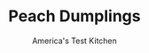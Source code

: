 ---
layout: ../../layouts/MarkdownPostLayout.astro
title: Peach Dumplings
author: America's Test Kitchen
pubDate: 2023-03-15
description: "Its time for a simple, sweet, summery dessert."
image_url: https://res.cloudinary.com/hksqkdlah/image/upload/ar_1:1,c_fill,dpr_2.0,f_auto,fl_lossy.progressive.strip_profile,g_faces:auto,q_auto:low,w_344/44375-sfs-peach-dumplings-13
tags: ["Desserts or Baked Goods","Fruit","Fruit Desserts"]
calories: 2574
protein: 3
carbohydrates: 49
fats: 
fiber: 1
ingredients: ["1 1/2 cups (7½ ounces), all-purpose flour","1 tablespoon, sugar","2 teaspoons, baking powder","3/4 teaspoon, salt","1/2 cup, whole milk","2 tablespoons, unsalted butter, melted","2 large fresh, peaches, peeled, halved, pitted, and each half cut into 4 equal wedges or 10 ounces frozen sliced peaches, divided","3/4 cup, water","6 tablespoons, unsalted butter, cut into 6 pieces","1/3 cup (2⅓ ounces) plus 1 teaspoon, sugar, divided","Pinch, salt","1/2 cup, peach preserves","1 tablespoon, lemon juice","1/4 teaspoon, ground cinnamon"]
serves: 8
time: "2¼ hours"
instructions: ["For the dough: Adjust oven rack to middle position and heat oven to 350 degrees. Combine flour, sugar, baking powder, and salt in large bowl. Combine milk and melted butter in second bowl (butter may form clumps). Using rubber spatula, stir milk mixture into flour mixture until just incorporated. Turn out dough onto lightly floured counter and knead until no streaks of flour remain, about 1 minute. Return dough to large bowl, cover with plastic wrap, and set aside.","For the peaches and sauce: Set aside 12 peach slices. (If using frozen peaches, select 12 largest slices and freeze until ready to use.)","Combine water, butter, ⅓ cup sugar, salt, and remaining 4 peach slices in medium saucepan. Bring to simmer over medium-high heat and cook, stirring occasionally, until butter is melted and sugar is dissolved (and frozen peaches are thawed). Remove from heat and let cool for 5 minutes. Transfer peach mixture to blender, add peach preserves and lemon juice, and process until smooth, about 30 seconds. Set aside peach sauce.","Roll dough into 12-inch square, about ⅛ inch thick. Using pizza cutter or chef's knife, trim away and discard outer ½-inch edges of dough to make neat square. Cut dough in half. Working with 1 dough half at a time, cut crosswise into 3 equal rectangles, then cut each rectangle diagonally to create triangles. Repeat with second dough half. (You should have 12 triangles.)","Working with 1 dough triangle at a time, place 1 reserved peach slice on wide end of triangle. Roll dough around peach slice and transfer dumpling, seam side down, to 8-inch square baking pan. Repeat with remaining dough triangles and peach slices, staggering dumplings in 3 rows of 4 (dumplings will touch; this is OK).","Pour peach sauce over dumplings in pan. Combine cinnamon and remaining 1 teaspoon sugar in small bowl. Sprinkle dumplings with cinnamon sugar. Bake until dumplings are golden on top and syrup is bubbling in center of pan, about 45 minutes. Let cool for 10 minutes before serving."]
nutrition: ["153 mg Potassium","171 mg Phosphorus","117 mg Calcium","1 mg Iron","13 mg Magnesium","343 mg Sodium","12 g Fat","1 mg Niacin (B3)","3 g Monounsaturated","5 mg Vitamin C","32 mg Cholesterol","7 g Saturated","1 g Fiber","40 µg Folic acid","13 µg Folate (food)","24 g Sugars","2 µg Vitamin K","88 g Water","49 g Carbs","82 µg Folate equivalent (total)","3 g Protein","111 µg Vitamin A","321 kcal Energy","20 g Sugars, added","2574 calories"]
notes: "We developed this recipe using a metal baking pan. If using a glass or ceramic baking dish, increase the baking time by 10 minutes in step 6. Serve with vanilla ice cream or whipped cream, if desired."
---